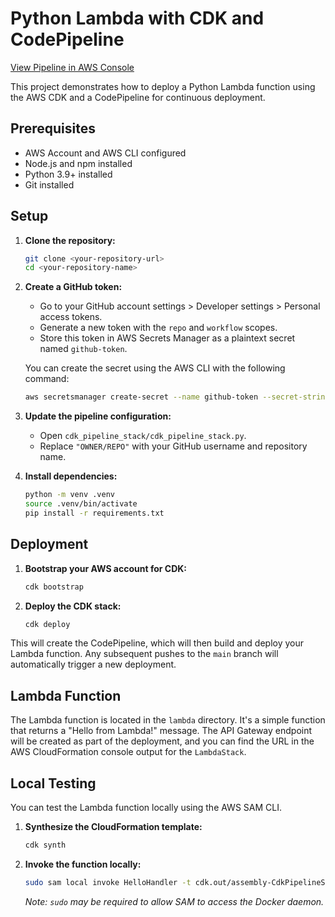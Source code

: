 # Python Lambda with CDK and CodePipeline


[View Pipeline in AWS Console](https://console.aws.amazon.com/codesuite/codepipeline/pipelines/MyPipeline/view)

This project demonstrates how to deploy a Python Lambda function using the AWS CDK and a CodePipeline for continuous deployment.

## Prerequisites

* AWS Account and AWS CLI configured
* Node.js and npm installed
* Python 3.9+ installed
* Git installed

## Setup

1. **Clone the repository:**
   ```bash
   git clone <your-repository-url>
   cd <your-repository-name>
   ```

2. **Create a GitHub token:**
   - Go to your GitHub account settings > Developer settings > Personal access tokens.
   - Generate a new token with the `repo` and `workflow` scopes.
   - Store this token in AWS Secrets Manager as a plaintext secret named `github-token`.

   You can create the secret using the AWS CLI with the following command:
   ```bash
   aws secretsmanager create-secret --name github-token --secret-string <your-github-token>
   ```

3. **Update the pipeline configuration:**
   - Open `cdk_pipeline_stack/cdk_pipeline_stack.py`.
   - Replace `"OWNER/REPO"` with your GitHub username and repository name.

4. **Install dependencies:**
   ```bash
   python -m venv .venv
   source .venv/bin/activate
   pip install -r requirements.txt
   ```

## Deployment

1. **Bootstrap your AWS account for CDK:**
   ```bash
   cdk bootstrap
   ```

2. **Deploy the CDK stack:**
   ```bash
   cdk deploy
   ```

This will create the CodePipeline, which will then build and deploy your Lambda function. Any subsequent pushes to the `main` branch will automatically trigger a new deployment.

## Lambda Function

The Lambda function is located in the `lambda` directory. It's a simple function that returns a "Hello from Lambda!" message. The API Gateway endpoint will be created as part of the deployment, and you can find the URL in the AWS CloudFormation console output for the `LambdaStack`.

## Local Testing

You can test the Lambda function locally using the AWS SAM CLI.

1. **Synthesize the CloudFormation template:**
   ```bash
   cdk synth
   ```

2. **Invoke the function locally:**
   ```bash
   sudo sam local invoke HelloHandler -t cdk.out/assembly-CdkPipelineStack-Deploy/CdkPipelineStackDeployLambdaStack85B16C90.template.json
   ```
   *Note: `sudo` may be required to allow SAM to access the Docker daemon.*

